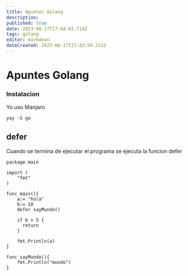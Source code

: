 ```yaml
---
title: Apuntes Golang
description: 
published: true
date: 2023-08-17T17:44:01.714Z
tags: golang
editor: markdown
dateCreated: 2023-08-17T17:43:59.211Z
---
```


# Apuntes Golang


### Instalacion

Yo uso Manjaro
```bash=
yay -S go
```





## defer

Cuando se termina de ejecutar el programa se ejecuta la funcion defer

```go=
package main

import (
	"fmt"
)

func main(){
	a:= "hola"
	b:= 10
	defer sayMundo()

	if b > 5 {
	  return
	}
  
	fmt.Println(a)
}

func sayMundo(){
	fmt.Println("mundo")
}
```
